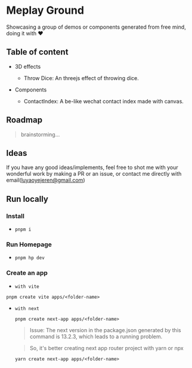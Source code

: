 # Meplay Ground

Showcasing a group of demos or components generated from free mind, doing it with ❤️

## Table of content

- 3D effects

  - Throw Dice: An threejs effect of throwing dice.

- Components

  - ContactIndex: A be-like wechat contact index made with canvas.

## Roadmap

> brainstorming...

## Ideas

If you have any good ideas/implements, feel free to shot me with your wonderful work by making a PR or an issue, or contact me directly with email(luyaoyejeren@gmail.com)

## Run locally

### Install

- `pnpm i`

### Run Homepage

- `pnpm hp dev`

### Create an app

- `with vite`

`pnpm create vite apps/<folder-name>`

- `with next`

  `pnpm create next-app apps/<folder-name>`

  > Issue: The next version in the package.json generated by this command is 13.2.3, which leads to a running problem.

  > So, it's better creating next app router project with yarn or npx

  `yarn create next-app apps/<folder-name>`
